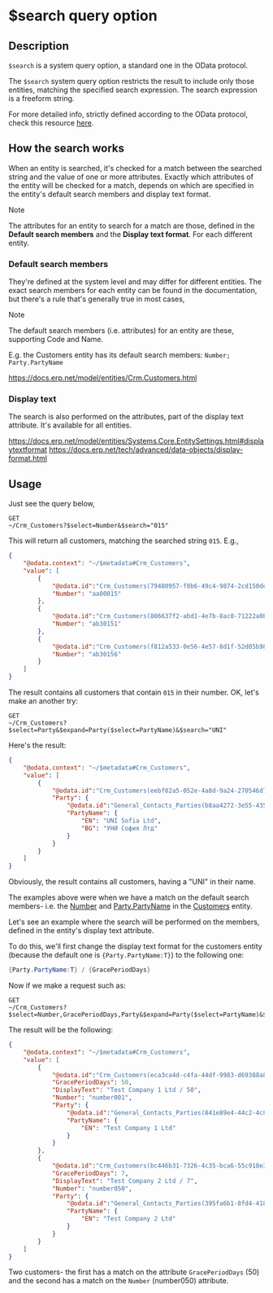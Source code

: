 # **$search** query option

## Description

`$search` is a system query option, a standard one in the OData protocol.

The `$search` system query option restricts the result to include only those entities, matching the specified search expression. The search expression is a freeform string.

For more detailed info, strictly defined according to the OData protocol, check this resource [here](https://www.odata.org/getting-started/basic-tutorial/#search).

## How the search works

When an entity is searched, it's checked for a match between the searched string and the value of one or more attributes. Exactly which attributes of the entity will be checked for a match, depends on which are specified in the entity's default search members and display text format.

> [!NOTE]
> The attributes for an entity to search for a match are those, defined in the **Default search members** and the **Display text format**. For each different entity.

### Default search members

They're defined at the system level and may differ for different entities. The exact search members for each entity can be found in the documentation, but there's a rule that's generally true in most cases,

> [!NOTE]
> The default search members (i.e. attributes) for an entity are these, supporting Code and Name.

E.g. the Customers entity has its default search members: `Number; Party.PartyName`

https://docs.erp.net/model/entities/Crm.Customers.html

### Display text

The search is also performed on the attributes, part of the display text attribute. It's available for all entities.

https://docs.erp.net/model/entities/Systems.Core.EntitySettings.html#displaytextformat
https://docs.erp.net/tech/advanced/data-objects/display-format.html

## Usage

Just see the query below,

```http
GET 
~/Crm_Customers?$select=Number&$search="015"
```

This will return all customers, matching the searched string `015`. E.g.,

```json
{
    "@odata.context": "~/$metadata#Crm_Customers",
    "value": [
        {
            "@odata.id":"Crm_Customers(79480957-f0b6-49c4-9874-2cd150de982a)",
            "Number": "aa00015"
        },
        {
            "@odata.id":"Crm_Customers(806637f2-abd1-4e7b-8ac0-71222a0b1afd)",
            "Number": "ab30151"
        },
        {
            "@odata.id":"Crm_Customers(f812a533-0e56-4e57-8d1f-52d05b98c8b6)",
            "Number": "ab30156"
        }
    ]
}
```

The result contains all customers that contain `015` in their number. OK, let's make an another try:

```http
GET 
~/Crm_Customers?$select=Party&$expand=Party($select=PartyName)&$search="UNI"
```

Here's the result:

```json
{
    "@odata.context": "~/$metadata#Crm_Customers",
    "value": [
        {
            "@odata.id":"Crm_Customers(eebf02a5-052e-4a8d-9a24-270546d73942)",
            "Party": {
                "@odata.id":"General_Contacts_Parties(b8aa4272-3e55-435b-b1ab-170afee896d4)",
                "PartyName": {
                    "EN": "UNI Sofia Ltd",
                    "BG": "УНИ София Лтд"
                }
            }
        }
    ]
}
```

Obviously, the result contains all customers, having a "UNI" in their name.

The examples above were when we have a match on the default search members- i.e. the [Number](https://docs.erp.net/model/entities/Crm.Customers.html#number) and [Party.PartyName](https://docs.erp.net/model/entities/Crm.Customers.html#party) in the [Customers](https://docs.erp.net/model/entities/Crm.Customers.html) entity.

Let's see an example where the search will be performed on the members, defined in the entity's display text attribute.

To do this, we'll first change the display text format for the customers entity (because the default one is `{Party.PartyName:T}`) to the following one:
```cs
{Party.PartyName:T} / {GracePeriodDays}
```

Now if we make a request such as:
```http
GET 
~/Crm_Customers?$select=Number,GracePeriodDays,Party&$expand=Party($select=PartyName)&$search="50"
```

The result will be the following:

```json
{
    "@odata.context": "~/$metadata#Crm_Customers",
    "value": [
        {
            "@odata.id":"Crm_Customers(eca3ca4d-c4fa-44df-9983-d69388a8893a)",
            "GracePeriodDays": 50,
            "DisplayText": "Test Company 1 Ltd / 50",
            "Number": "number001",
            "Party": {
                "@odata.id":"General_Contacts_Parties(841e89e4-44c2-4c8f-b4d9-6402c3e5fb28)",
                "PartyName": {
                    "EN": "Test Company 1 Ltd"
                }
            }
        },
        {
            "@odata.id":"Crm_Customers(bc446b31-7326-4c35-bca6-55c918e33215)",
            "GracePeriodDays": 7,
            "DisplayText": "Test Company 2 Ltd / 7",
            "Number": "number050",
            "Party": {
                "@odata.id":"General_Contacts_Parties(395fa6b1-8fd4-418a-87f6-d8bece1fc7ad)",
                "PartyName": {
                    "EN": "Test Company 2 Ltd"
                }
            }
        }
    ]
}
```

Two customers- the first has a match on the attribute `GracePeriodDays` (50) and the second has a match on the `Number` (number050) attribute.